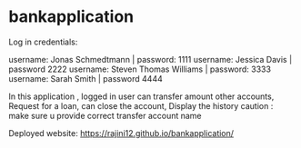 # bankapplication
Log in credentials:

username:  Jonas Schmedtmann | password: 1111
username:  Jessica Davis | password 2222
username:  Steven Thomas Williams | password: 3333
username:  Sarah Smith | password 4444

In this application , logged in user can transfer amount other accounts, Request for a loan, can close the account,  Display the history 
 caution : make sure u provide correct transfer account name
 
Deployed website: https://rajini12.github.io/bankapplication/
